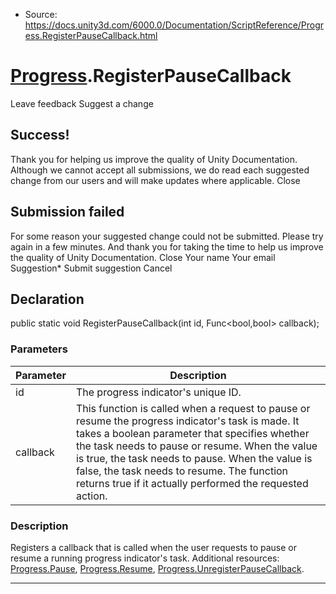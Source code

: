 * Source: https://docs.unity3d.com/6000.0/Documentation/ScriptReference/Progress.RegisterPauseCallback.html

#  [Progress](https://docs.unity3d.com/6000.0/Documentation/ScriptReference/Progress.html).RegisterPauseCallback
Leave feedback
Suggest a change
## Success!
Thank you for helping us improve the quality of Unity Documentation. Although we cannot accept all submissions, we do read each suggested change from our users and will make updates where applicable.
Close
## Submission failed
For some reason your suggested change could not be submitted. Please <a>try again</a> in a few minutes. And thank you for taking the time to help us improve the quality of Unity Documentation.
Close
Your name Your email Suggestion* Submit suggestion
Cancel
## Declaration
public static void RegisterPauseCallback(int id, Func<bool,bool> callback); 
### Parameters
Parameter | Description  
---|---  
id | The progress indicator's unique ID.  
callback | This function is called when a request to pause or resume the progress indicator's task is made. It takes a boolean parameter that specifies whether the task needs to pause or resume. When the value is true, the task needs to pause. When the value is false, the task needs to resume. The function returns true if it actually performed the requested action.  
### Description
Registers a callback that is called when the user requests to pause or resume a running progress indicator's task.
Additional resources: [Progress.Pause](https://docs.unity3d.com/6000.0/Documentation/ScriptReference/Progress.Pause.html), [Progress.Resume](https://docs.unity3d.com/6000.0/Documentation/ScriptReference/Progress.Resume.html), [Progress.UnregisterPauseCallback](https://docs.unity3d.com/6000.0/Documentation/ScriptReference/Progress.UnregisterPauseCallback.html).
* * *
